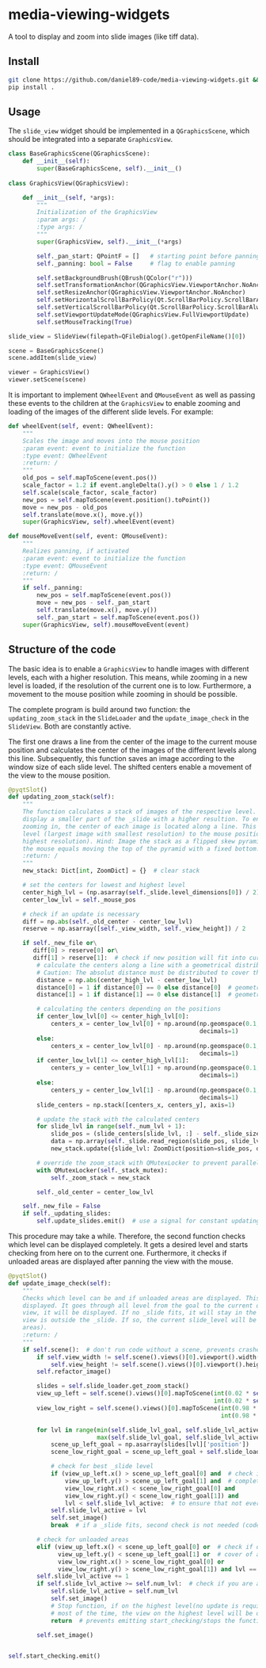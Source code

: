 # media-viewing-widgets
A tool to display and zoom into slide images (like tiff data).

## Install
```bash
git clone https://github.com/daniel89-code/media-viewing-widgets.git && cd media_viewing_widgets_tools
pip install .
```

## Usage
The `slide_view` widget should be implemented in a `QGraphicsScene`, which should be integrated into a separate 
`GraphicsView`.
```python
class BaseGraphicsScene(QGraphicsScene):
    def __init__(self):
        super(BaseGraphicsScene, self).__init__()
        
class GraphicsView(QGraphicsView):

    def __init__(self, *args):
        """
        Initialization of the GraphicsView
        :param args: /
        :type args: /
        """
        super(GraphicsView, self).__init__(*args)

        self._pan_start: QPointF = []   # starting point before panning
        self._panning: bool = False     # flag to enable panning

        self.setBackgroundBrush(QBrush(QColor("r")))
        self.setTransformationAnchor(QGraphicsView.ViewportAnchor.NoAnchor)
        self.setResizeAnchor(QGraphicsView.ViewportAnchor.NoAnchor)
        self.setHorizontalScrollBarPolicy(Qt.ScrollBarPolicy.ScrollBarAlwaysOff)
        self.setVerticalScrollBarPolicy(Qt.ScrollBarPolicy.ScrollBarAlwaysOff)
        self.setViewportUpdateMode(QGraphicsView.FullViewportUpdate)
        self.setMouseTracking(True)

slide_view = SlideView(filepath=QFileDialog().getOpenFileName()[0])

scene = BaseGraphicsScene()
scene.addItem(slide_view)

viewer = GraphicsView()
viewer.setScene(scene)
```
It is important to implement `QWheelEvent` and `QMouseEvent` as well as passing these events to the children at 
the `GraphicsView` to enable zooming and loading of the images of the different slide levels. For example:
```python
def wheelEvent(self, event: QWheelEvent):
    """
    Scales the image and moves into the mouse position
    :param event: event to initialize the function
    :type event: QWheelEvent
    :return: /
    """
    old_pos = self.mapToScene(event.pos())
    scale_factor = 1.2 if event.angleDelta().y() > 0 else 1 / 1.2
    self.scale(scale_factor, scale_factor)
    new_pos = self.mapToScene(event.position().toPoint())
    move = new_pos - old_pos
    self.translate(move.x(), move.y())
    super(GraphicsView, self).wheelEvent(event)

def mouseMoveEvent(self, event: QMouseEvent):
    """
    Realizes panning, if activated
    :param event: event to initialize the function
    :type event: QMouseEvent
    :return: /
    """
    if self._panning:
        new_pos = self.mapToScene(event.pos())
        move = new_pos - self._pan_start
        self.translate(move.x(), move.y())
        self._pan_start = self.mapToScene(event.pos())
    super(GraphicsView, self).mouseMoveEvent(event)
```

## Structure of the code
The basic idea is to enable a `GraphicsView` to handle images with different levels, each with a higher resolution. This 
means, while zooming in a new level is loaded, if the resolution of the current one is to low. Furthermore, a movement
to the mouse position while zooming in should be possible.

The complete program is build around two function: the `updating_zoom_stack` in the `SlideLoader` and the 
`update_image_check` in the `SlideView`. Both are constantly active.

The first one draws a line from the center of the image to the current mouse position and calculates the center of the 
images of the different levels along this line. Subsequently, this function saves an image according to the window size
of each slide level. The shifted centers enable a movement of the view to the mouse position.

```python 
@pyqtSlot()
def updating_zoom_stack(self):
    """
    The function calculates a stack of images of the respective level. Each image has an identical size , leading to
    display a smaller part of the _slide with a higher resultion. To ensure a movement to the mouse position while
    zooming in, the center of each image is located along a line. This line goes through the center of the highest
    level (largest image with smallest resolution) to the mouse position on the lowest level (smallest image with
    highest resolution). Hind: Image the stack as a flipped skew pyramid with the mouse position on the top. Moving
    the mouse equals moving the top of the pyramid with a fixed bottom.
    :return: /
    """
    new_stack: Dict[int, ZoomDict] = {}  # clear stack

    # set the centers for lowest and highest level
    center_high_lvl = (np.asarray(self._slide.level_dimensions[0]) / 2).astype(int)
    center_low_lvl = self._mouse_pos

    # check if an update is necessary
    diff = np.abs(self._old_center - center_low_lvl)
    reserve = np.asarray([self._view_width, self._view_height]) / 2

    if self._new_file or\
       diff[0] > reserve[0] or\
       diff[1] > reserve[1]:  # check if new position will fit into current slides; ensure stack loads for new files
        # calculate the centers along a line with a geometrical distribution.
        # Caution: The absolut distance must be distributed to cover the case to zoom into the right-hand side
        distance = np.abs(center_high_lvl - center_low_lvl)
        distance[0] = 1 if distance[0] == 0 else distance[0]  # geometrical space cannot work with "0"
        distance[1] = 1 if distance[1] == 0 else distance[1]  # geometrical space cannot work with "0"

        # calculating the centers depending on the positions
        if center_low_lvl[0] <= center_high_lvl[0]:
            centers_x = center_low_lvl[0] + np.around(np.geomspace(0.1, distance[0], num=self._num_lvl + 1),
                                                      decimals=1)
        else:
            centers_x = center_low_lvl[0] - np.around(np.geomspace(0.1, distance[0], num=self._num_lvl + 1),
                                                      decimals=1)
        if center_low_lvl[1] <= center_high_lvl[1]:
            centers_y = center_low_lvl[1] + np.around(np.geomspace(0.1, distance[1], num=self._num_lvl + 1),
                                                      decimals=1)
        else:
            centers_y = center_low_lvl[1] - np.around(np.geomspace(0.1, distance[1], num=self._num_lvl + 1),
                                                      decimals=1)
        slide_centers = np.stack([centers_x, centers_y], axis=1)

        # update the stack with the calculated centers
        for slide_lvl in range(self._num_lvl + 1):
            slide_pos = (slide_centers[slide_lvl, :] - self._slide_size[slide_lvl] * 2 ** slide_lvl / 2).astype(int)
            data = np.array(self._slide.read_region(slide_pos, slide_lvl, self._slide_size[slide_lvl]).convert('RGB'))
            new_stack.update({slide_lvl: ZoomDict(position=slide_pos, data=data)})

        # override the zoom_stack with QMutexLocker to prevent parallel reading and writing
        with QMutexLocker(self._stack_mutex):
            self._zoom_stack = new_stack

        self._old_center = center_low_lvl

    self._new_file = False
    if self._updating_slides:
        self.update_slides.emit()  # use a signal for constant updating
```

This procedure may take a while. Therefore, the second function checks which level can be displayed completely. It gets
a desired level and starts checking from here on to the current one. Furthermore, it checks if unloaded areas are 
displayed after panning the view with the mouse.

```python 
@pyqtSlot()
def update_image_check(self):
    """
    Checks which level can be and if unloaded areas are displayed. This function decides if a new image will be
    displayed. It goes through all level from the goal to the current one. If a _slide fits completely into the
    view, it will be displayed. If no _slide fits, it will stay in the current level, but checks if a corner of the
    view is outside the _slide. If so, the current slide_level will be raised (prevents displaying of unloaded
    areas).
    :return: /
    """
    if self.scene():  # don't run code without a scene, prevents crashes
        if self.view_width != self.scene().views()[0].viewport().width() or
            self.view_height != self.scene().views()[0].viewport().height():
        self.refactor_image()

        slides = self.slide_loader.get_zoom_stack()
        view_up_left = self.scene().views()[0].mapToScene(int(0.02 * self.view_width),
                                                          int(0.02 * self.view_height))  # 2% buffer for frame
        view_low_right = self.scene().views()[0].mapToScene(int(0.98 * self.view_width),
                                                            int(0.98 * self.view_height))  # 2% buffer for frame

        for lvl in range(min(self.slide_lvl_goal, self.slide_lvl_active),
                         max(self.slide_lvl_goal, self.slide_lvl_active) + 1):
            scene_up_left_goal = np.asarray(slides[lvl]['position'])
            scene_low_right_goal = scene_up_left_goal + self.slide_loader.get_slide_size(lvl) * 2 ** lvl

            # check for best _slide level
            if (view_up_left.x() > scene_up_left_goal[0] and  # check if _slide fits completely int the view
                view_up_left.y() > scene_up_left_goal[1] and  # completely is the reason for use of "and"
                view_low_right.x() < scene_low_right_goal[0] and
                view_low_right.y() < scene_low_right_goal[1]) and
                lvl < self.slide_lvl_active:  # to ensure that not every time an image will be displayed
            self.slide_lvl_active = lvl
            self.set_image()
            break  # if a _slide fits, second check is not needed (code efficiency)

        # check for unloaded areas
        elif (view_up_left.x() < scene_up_left_goal[0] or  # check if one corner is unloaded
              view_up_left.y() < scene_up_left_goal[1] or  # cover of all corners needs "or"
              view_low_right.x() > scene_low_right_goal[0] or
              view_low_right.y() > scene_low_right_goal[1]) and lvl == self.slide_lvl_active:
        self.slide_lvl_active += 1
        if self.slide_lvl_active >= self.num_lvl:  # check if you are already on the highest level
            self.slide_lvl_active = self.num_lvl
            self.set_image()
            # Stop function, if on the highest level(no update is required
            # most of the time, the view on the highest level will be outside the _slide
            return  # prevents emitting start_checking/stops the function

        self.set_image()


self.start_checking.emit()
```
